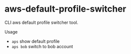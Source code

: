 # aws-default-profile-switcher
CLI aws default profile switcher tool. 

Usage

 - `aps` show default profile
 - `aps bob` switch to bob account
